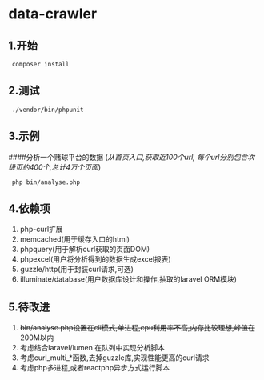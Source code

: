data-crawler
===

## 1.开始

` composer install`

## 2.测试

` ./vendor/bin/phpunit`

## 3.示例
####分析一个赌球平台的数据
 (*从首页入口,获取近100个url, 每个url分别包含次级页约400个,总计4万个页面*)

` php bin/analyse.php`

## 4.依赖项
1) php-curl扩展  
2) memcached(用于缓存入口的html)  
3) phpquery(用于解析curl获取的页面DOM)  
4) phpexcel(用户将分析得到的数据生成excel报表)  
5) guzzle/http(用于封装curl请求,可选)  
6) illuminate/database(用户数据库设计和操作,抽取的laravel ORM模块)  
  
## 5.待改进
1) ~~bin/analyse.php设置在cli模式,单进程,cpu利用率不高,内存比较理想,峰值在200M以内~~  
2) 考虑结合laravel/lumen 在队列中实现分析脚本  
3) 考虑curl_multi_*函数,去掉guzzle库,实现性能更高的curl请求  
4) 考虑php多进程,或者reactphp异步方式运行脚本  

